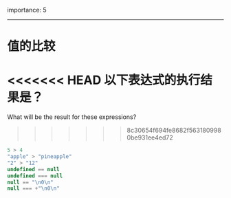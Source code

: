 importance: 5

---

# 值的比较

<<<<<<< HEAD
以下表达式的执行结果是？
=======
What will be the result for these expressions?
>>>>>>> 8c30654f694fe8682f5631809980be931ee4ed72

```js no-beautify
5 > 4
"apple" > "pineapple"
"2" > "12"
undefined == null
undefined === null
null == "\n0\n"
null === +"\n0\n"
```

